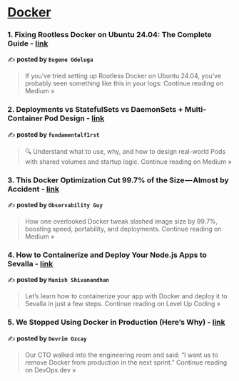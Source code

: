 
<h1><a href=https://medium.com/tag/docker/recommended target="_blank" rel="noopener noreferrer">Docker</a></h1>
<h3>1. Fixing Rootless Docker on Ubuntu 24.04: The Complete Guide - <a href="https://medium.com/@eodeluga/fixing-rootless-docker-on-ubuntu-24-04-the-complete-guide-dc77cbd61f0d?source=rss------docker-5" target="_blank" rel="noopener noreferrer">link</a></h3>

✍️ **posted by `Eugene Odeluga`**

<blockquote>If you’ve tried setting up Rootless Docker on Ubuntu 24.04, you’ve probably seen something like this in your logs:
Continue reading on Medium »</blockquote>

<h3>2. Deployments vs StatefulSets vs DaemonSets + Multi-Container Pod Design - <a href="https://medium.com/@faizansadik1234/deployments-vs-statefulsets-vs-daemonsets-multi-container-pod-design-9046de544f19?source=rss------docker-5" target="_blank" rel="noopener noreferrer">link</a></h3>

✍️ **posted by `fundamentalf1rst`**

<blockquote>🔍 Understand what to use, why, and how to design real-world Pods with shared volumes and startup logic.
Continue reading on Medium »</blockquote>

<h3>3. This Docker Optimization Cut 99.7% of the Size — Almost by Accident - <a href="https://observabilityguy.medium.com/this-docker-optimization-cut-99-7-of-the-size-almost-by-accident-82fb42a003e5?source=rss------docker-5" target="_blank" rel="noopener noreferrer">link</a></h3>

✍️ **posted by `Observability Guy`**

<blockquote>How one overlooked Docker tweak slashed image size by 99.7%, boosting speed, portability, and deployments.
Continue reading on Medium »</blockquote>

<h3>4. How to Containerize and Deploy Your Node.js Apps to Sevalla - <a href="https://levelup.gitconnected.com/how-to-containerize-and-deploy-your-node-js-apps-to-sevalla-ce4b00c45b02?source=rss------docker-5" target="_blank" rel="noopener noreferrer">link</a></h3>

✍️ **posted by `Manish Shivanandhan`**

<blockquote>Let’s learn how to containerize your app with Docker and deploy it to Sevalla in just a few steps.
Continue reading on Level Up Coding »</blockquote>

<h3>5. We Stopped Using Docker in Production (Here’s Why) - <a href="https://blog.devops.dev/we-stopped-using-docker-in-production-heres-why-ebfddd143a23?source=rss------docker-5" target="_blank" rel="noopener noreferrer">link</a></h3>

✍️ **posted by `Devrim Ozcay`**

<blockquote>Our CTO walked into the engineering room and said: “I want us to remove Docker from production in the next sprint.”
Continue reading on DevOps.dev »</blockquote>

